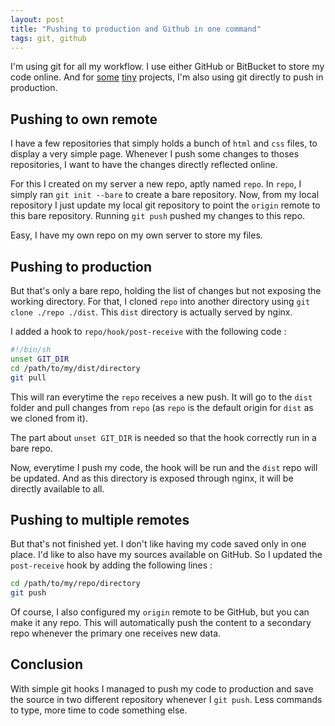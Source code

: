 ```yaml
---
layout: post
title: "Pushing to production and Github in one command"
tags: git, github
---
```


I'm using git for all my workflow. I use either GitHub or BitBucket to store my
code online. And for [some](http://www.pixelastic.com)
[tiny](http://talks.pixelastic.com) projects, I'm also using git directly to
push in production.

## Pushing to own remote

I have a few repositories that simply holds a bunch of `html` and `css` files,
to display a very simple page. Whenever I push some changes to thoses
repositories, I want to have the changes directly reflected online.

For this I created on my server a new repo, aptly named `repo`. In `repo`,
I simply ran `git init --bare` to create a bare repository. Now, from my local
repository I just update my local git repository to point the `origin` remote
to this bare repository. Running `git push` pushed my changes to this repo.

Easy, I have my own repo on my own server to store my files.

## Pushing to production

But that's only a bare repo, holding the list of changes but not exposing the
working directory. For that, I cloned `repo` into another directory using `git
clone ./repo ./dist`. This `dist` directory is actually served by nginx.

I added a hook to `repo/hook/post-receive` with the following code :

```sh
#!/bin/sh
unset GIT_DIR
cd /path/to/my/dist/directory
git pull
```

This will ran everytime the `repo` receives a new push. It will go to the
`dist` folder and pull changes from `repo` (as `repo` is the default origin for
`dist` as we cloned from it).

The part about `unset GIT_DIR` is needed so that the hook correctly run in
a bare repo.

Now, everytime I push my code, the hook will be run and the `dist` repo will be
updated. And as this directory is exposed through nginx, it will be directly
available to all.

## Pushing to multiple remotes

But that's not finished yet. I don't like having my code saved only in one
place. I'd like to also have my sources available on GitHub. So
I updated the `post-receive` hook by adding the following lines :

```sh
cd /path/to/my/repo/directory
git push
```

Of course, I also configured my `origin` remote to be GitHub, but you can make
it any repo. This will automatically push the content to a secondary repo
whenever the primary one receives new data.

## Conclusion

With simple git hooks I managed to push my code to production and save the
source in two different repository whenever I `git push`. Less commands to
type, more time to code something else.
